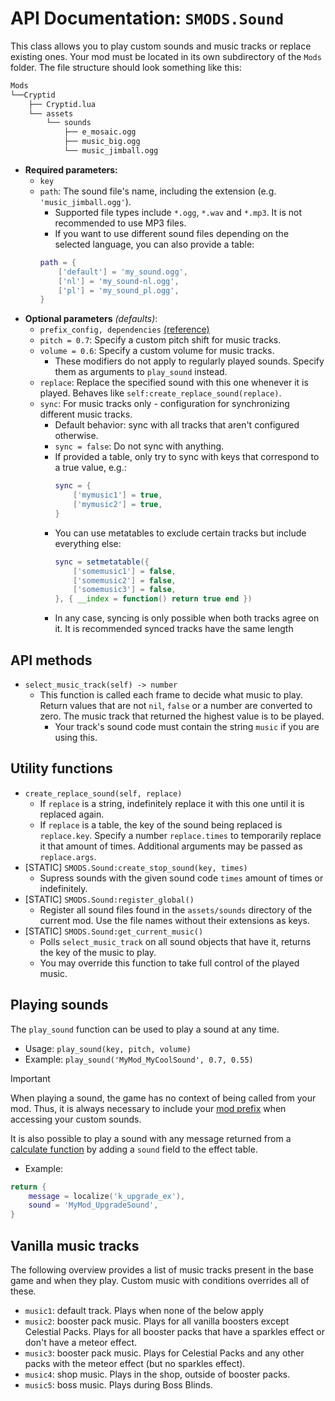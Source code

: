 # API Documentation: `SMODS.Sound`
This class allows you to play custom sounds and music tracks or replace existing ones. Your mod must be located in its own subdirectory of the `Mods` folder. The file structure should look something like this:
```bash
Mods
└──Cryptid
	├── Cryptid.lua
	└── assets
		└── sounds
			├── e_mosaic.ogg
			├── music_big.ogg
			└── music_jimball.ogg
```
- **Required parameters:**
	- `key`
    - `path`: The sound file's name, including the extension (e.g. `'music_jimball.ogg'`).
		- Supported file types include `*.ogg`, `*.wav` and `*.mp3`. It is not recommended to use MP3 files.
		- If you want to use different sound files depending on the selected language, you can also provide a table:
		```lua
		path = {
			['default'] = 'my_sound.ogg',
			['nl'] = 'my_sound-nl.ogg',
			['pl'] = 'my_sound_pl.ogg',
		}
		```
- **Optional parameters** *(defaults)*:
	- `prefix_config, dependencies` [(reference)](https://github.com/Steamodded/smods/wiki/API-Documentation#common-parameters)
    - `pitch = 0.7`: Specify a custom pitch shift for music tracks.
	- `volume = 0.6`: Specify a custom volume for music tracks.
		- These modifiers do not apply to regularly played sounds. Specify them as arguments to `play_sound` instead.
	- `replace`: Replace the specified sound with this one whenever it is played. Behaves like `self:create_replace_sound(replace)`.
	- `sync`: For music tracks only - configuration for synchronizing different music tracks.
		- Default behavior: sync with all tracks that aren't configured otherwise.
		- `sync = false`: Do not sync with anything.
		- If provided a table, only try to sync with keys that correspond to a true value, e.g.:
			```lua
			sync = {
				['mymusic1'] = true,
				['mymusic2'] = true,
			}
			```
		- You can use metatables to exclude certain tracks but include everything else:
			```lua
			sync = setmetatable({
				['somemusic1'] = false,
				['somemusic2'] = false,
				['somemusic3'] = false,
			}, { __index = function() return true end })
			```
		- In any case, syncing is only possible when both tracks agree on it. It is recommended synced tracks have the same length

## API methods
- `select_music_track(self) -> number`
	- This function is called each frame to decide what music to play. Return values that are not `nil`, `false` or a number are converted to zero. The music track that returned the highest value is to be played.
		- Your track's sound code must contain the string `music` if you are using this.

## Utility functions
- `create_replace_sound(self, replace)`
	- If `replace` is a string, indefinitely replace it with this one until it is replaced again.
	- If `replace` is a table, the key of the sound being replaced is `replace.key`. Specify a number `replace.times` to temporarily replace it that amount of times. Additional arguments may be passed as `replace.args`.
- [STATIC] `SMODS.Sound:create_stop_sound(key, times)`
	- Supress sounds with the given sound code `times` amount of times or indefinitely.
- [STATIC] `SMODS.Sound:register_global()`
	- Register all sound files found in the `assets/sounds` directory of the current mod. Use the file names without their extensions as keys.
- [STATIC] `SMODS.Sound:get_current_music()`
	- Polls `select_music_track` on all sound objects that have it, returns the key of the music to play.
	- You may override this function to take full control of the played music.

## Playing sounds

The `play_sound` function can be used to play a sound at any time. 
- Usage: `play_sound(key, pitch, volume)`
- Example: `play_sound('MyMod_MyCoolSound', 0.7, 0.55)`
> [!IMPORTANT]
> When playing a sound, the game has no context of being called from your mod. Thus, it is always necessary to include your [mod prefix](https://github.com/Steamodded/smods/wiki/Mod-Metadata) when accessing your custom sounds.

It is also possible to play a sound with any message returned from a [calculate function](https://github.com/Steamodded/smods/wiki/calculate_functions) by adding a `sound` field to the effect table.
- Example:
```lua
return {
	message = localize('k_upgrade_ex'),
	sound = 'MyMod_UpgradeSound',
}
```

## Vanilla music tracks
The following overview provides a list of music tracks present in the base game and when they play. Custom music with conditions overrides all of these.
- `music1`: default track. Plays when none of the below apply
- `music2`: booster pack music. Plays for all vanilla boosters except Celestial Packs. Plays for all booster packs that have a sparkles effect or don't have a meteor effect.
- `music3`: booster pack music. Plays for Celestial Packs and any other packs with the meteor effect (but no sparkles effect).
- `music4`: shop music. Plays in the shop, outside of booster packs.
- `music5`: boss music. Plays during Boss Blinds.
